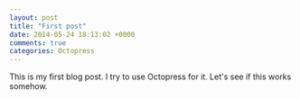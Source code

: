 ```yaml
---
layout: post
title: "First post"
date: 2014-05-24 18:13:02 +0000
comments: true
categories: Octopress
---
```


This is my first blog post. I try to use Octopress for it. Let's see if this works somehow.

